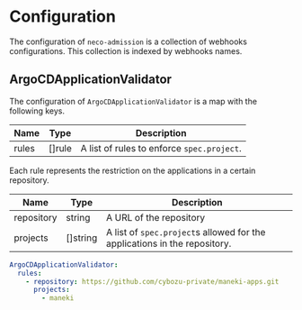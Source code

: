 Configuration
=============

The configuration of `neco-admission` is a collection of webhooks configurations.
This collection is indexed by webhooks names.

ArgoCDApplicationValidator
-------------------------

The configuration of `ArgoCDApplicationValidator` is a map with the following keys.

| Name  | Type     | Description                                |
| ----- | -------- | ------------------------------------------ |
| rules | \[\]rule | A list of rules to enforce `spec.project`. |

Each rule represents the restriction on the applications in a certain repository.

| Name       | Type       | Description                                                               |
| ---------- | ---------- | ------------------------------------------------------------------------- |
| repository | string     | A URL of the repository                                                   |
| projects   | \[\]string | A list of `spec.project`s allowed for the applications in the repository. |

```yaml
ArgoCDApplicationValidator:
  rules:
    - repository: https://github.com/cybozu-private/maneki-apps.git
      projects:
        - maneki
```
